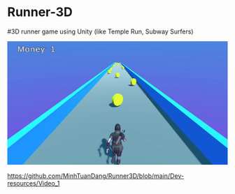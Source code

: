 # Runner-3D
#3D runner game using Unity (like Temple Run, Subway Surfers)

<img src="https://github.com/MinhTuanDang/Runner3D/blob/main/Dev-resources/Screenshot%201.jpg"/>


https://github.com/MinhTuanDang/Runner3D/blob/main/Dev-resources/Video_1

